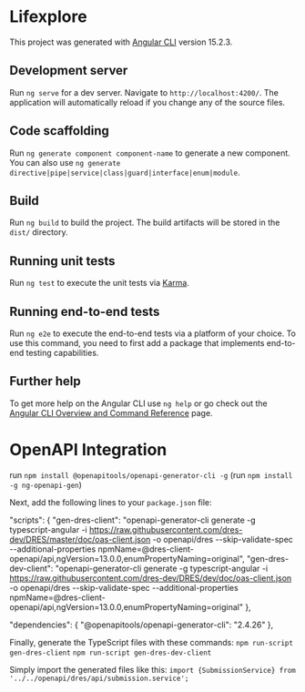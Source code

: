 # Lifexplore

This project was generated with [Angular CLI](https://github.com/angular/angular-cli) version 15.2.3.

## Development server

Run `ng serve` for a dev server. Navigate to `http://localhost:4200/`. The application will automatically reload if you change any of the source files.

## Code scaffolding

Run `ng generate component component-name` to generate a new component. You can also use `ng generate directive|pipe|service|class|guard|interface|enum|module`.

## Build

Run `ng build` to build the project. The build artifacts will be stored in the `dist/` directory.

## Running unit tests

Run `ng test` to execute the unit tests via [Karma](https://karma-runner.github.io).

## Running end-to-end tests

Run `ng e2e` to execute the end-to-end tests via a platform of your choice. To use this command, you need to first add a package that implements end-to-end testing capabilities.

## Further help

To get more help on the Angular CLI use `ng help` or go check out the [Angular CLI Overview and Command Reference](https://angular.io/cli) page.


# OpenAPI Integration

run `npm install @openapitools/openapi-generator-cli -g`
(run `npm install -g ng-openapi-gen`)

Next, add the following lines to your `package.json` file:

  "scripts": {
    "gen-dres-client": "openapi-generator-cli generate -g typescript-angular -i https://raw.githubusercontent.com/dres-dev/DRES/master/doc/oas-client.json -o openapi/dres --skip-validate-spec --additional-properties npmName=@dres-client-openapi/api,ngVersion=13.0.0,enumPropertyNaming=original",
    "gen-dres-dev-client": "openapi-generator-cli generate -g typescript-angular -i https://raw.githubusercontent.com/dres-dev/DRES/dev/doc/oas-client.json -o openapi/dres --skip-validate-spec --additional-properties npmName=@dres-client-openapi/api,ngVersion=13.0.0,enumPropertyNaming=original"
  },
  
  "dependencies": {
    "@openapitools/openapi-generator-cli": "2.4.26"
  },
  
Finally, generate the TypeScript files with these commands:
`npm run-script gen-dres-client`
`npm run-script gen-dres-dev-client`

Simply import the generated files like this:
`import {SubmissionService} from '../../openapi/dres/api/submission.service';`
